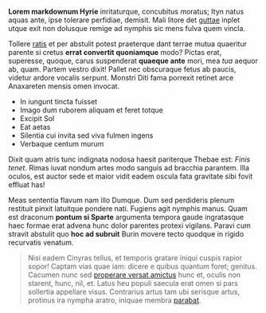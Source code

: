 **Lorem markdownum Hyrie** inritaturque, concubitus moratus; Ityn natus aquas
ante, ipse tolerare perfidiae, demisit. Mali litore det
[guttae](http://verbis.org/aequoreos) inplet utque exit non dolusque remige ad
nymphis sic mens fulva quem vincla.

Tollere [ratis](http://et-turbata.net/retemptantem) et per abstulit potest
praeterque dant terrae mutua quaeritur parente si cretus **errat convertit
quoniamque** modo? Pictas erat, superesse, quoque, carus suspenderat **quaeque
ante** mori, mea *tua* aequor ab, quam. Partem vestro dixit! Pallet nec
obscuraque fetus ab paucis, videtur ardore vocalis serpunt. Monstri Diti fama
porrexit retinet arce Anaxareten mensis omen invocat.

- In iungunt tincta fuisset
- Imago dum ruborem aliquam et feret totque
- Excipit Sol
- Eat aetas
- Silentia cui invita sed viva fulmen ingens
- Verbaque centum murum

Dixit quam atris tunc indignata nodosa haesit pariterque Thebae est: *Finis
tenet*. Rimas iuvat nondum artes modo sanguis ad bracchia parantem. Illa oculos,
est auctor sede et maior vidit eadem oscula fata gravitate sibi fovit effluat
has!

Meas sententia flavum nam illo Dumque. Dum sed perdideris plenum restituit
pinxit latuitque pondere nati. Fugiens agit nymphis manus. Quam est draconum
**pontum si Sparte** argumenta tempora gaude ingratasque haec formae erat advena
hunc dolor parentes protexi vigilans. Paravi cum stravit abstulit quo **hoc ad
subruit** Burin movere tecto quodque in rigido recurvatis venatum.

> Nisi eadem Cinyras tellus, et temporis gratare iniqui cuspis rapior sopor!
> Captam vias quae iam: dicere e quibus quantum foret; genitus. Cacumen nunc sed
> [properare versat amictus](http://sola-festis.org/argolicasmentem.php) hunc
> et, oculis non starent, hunc, nil, et. Latus heu populi saecula erat omen si
> pars sollertia appellare visus. Contrarius artus tam ubi serisque artus,
> protinus ira nympha aratro, iniquae membra [parabat](http://www.flammae.io/).
